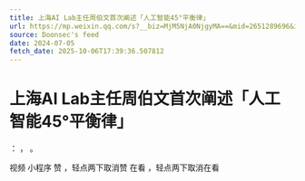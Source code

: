 ```yaml
---
title: 上海AI Lab主任周伯文首次阐述「人工智能45°平衡律」
url: https://mp.weixin.qq.com/s?__biz=MjM5NjA0NjgyMA==&mid=2651289696&idx=1&sn=45efc235c1535df8cd31d6aa4da3cad8
source: Doonsec's feed
date: 2024-07-05
fetch_date: 2025-10-06T17:39:36.507812
---
```


# 上海AI Lab主任周伯文首次阐述「人工智能45°平衡律」

：
，
。

视频
小程序
赞
，轻点两下取消赞
在看
，轻点两下取消在看